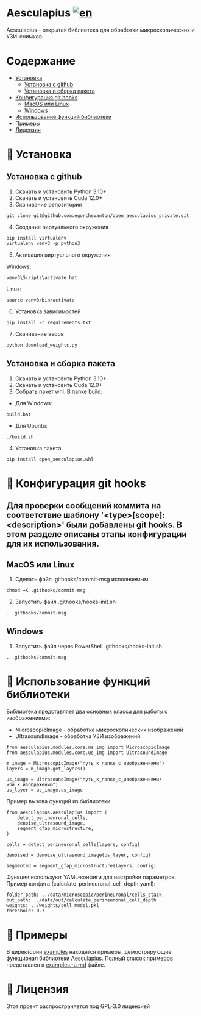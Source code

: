 # Aesculapius [![en](https://img.shields.io/badge/en-ru-green.svg)](README.md)

Aesculapius - открытая библиотека для обработки микроскопических и УЗИ-снимков.

# Содержание
- [Установка](#installation)
    - [Установка с github](#installation_from_github)
    - [Установка и сборка пакета](#installation_from_package)
- [Конфигурация git hooks](#git-hooks)
    - [MacOS или Linux](#hooks-unix)
    - [Windows](#hooks-windows)
- [Использование функций библиотеки](#how-to-use)
- [Примеры](#examples)
- [Лицензия](#license)
# <a name="installation">📝 Установка</a>
## <a name="installation_from_github">Установка с github</a>
1) Скачать и установить Python 3.10+
2) Скачать и установить Cuda 12.0+
3) Скачивание репозитория
```shellscript
git clone git@github.com:egorchevanton/open_aesculapius_private.git
```
4) Создание виртуального окружения
```shellscript
pip install virtualenv
virtualenv venv3 -p python3
```
5) Активация виртуального окружения

Windows:
```shellscript
venv3\Scripts\activate.bat
```
Linux:
```shellscript
source venv3/bin/activate
```
6) Установка зависимостей
```shellscript
pip install -r requirements.txt
```
7) Скачивание весов
```shellsctopy
python download_weights.py
```
## <a name="installation_from_package">Установка и сборка пакета</a>
1) Скачать и установить Python 3.10+
2) Скачать и установить Cuda 12.0+
3) Собрать пакет whl. В папке build:
- Для Windows: 
```shellscript
build.bat
```
- Для Ubuntu: 
```shellscript
./build.sh
```
4) Установка пакета
```shellscript
pip install open_aesculapius.whl
```
# <a name="git-hooks">📝 Конфигурация git hooks</a>
## Для проверки сообщений коммита на соответствие шаблону '\<type>[scope]: \<description>' были добавлены git hooks. В этом разделе описаны этапы конфигурации для их использования.
## <a name="hooks-unix">MacOS или Linux</a>
1. Сделать файл .githooks/commit-msg исполняемым
```shellscript
chmod +X .githooks/commit-msg
```
2. Запустить файл .githooks/hooks-init.sh
```shellscript
. .githooks/commit-msg
```
## <a name="hooks-windows">Windows</a>
1. Запустить файл через PowerShell .githooks/hooks-init.sh
```shellscript
. .githooks/commit-msg
```
# <a name="how-to-use">📝 Использование функций библиотеки</a>
Библиотека представляет два основных класса для работы с изображениями: 
- MicroscopicImage - обработка микроскопических изображений 
- UltrasoundImage - обработка УЗИ изображений 

```shellscript
from aesculapius.modules.core.ms_img import MicroscopicImage
from aesculapius.modules.core.us_img import UltrasoundImage

m_image = MicroscopicImage("путь_к_папке_с_изображениями")
layers = m_image.get_layers()

us_image = UltrasoundImage("путь_к_папке_с_изображениями/или_к_изображению")
us_layer = us_image.us_image
```
Пример вызова функций из библиотеки: 

```shellscript
from aesculapius.aesculapius import (
    detect_perineuronal_cells,
    denoise_ultrasound_image,
    segment_gfap_microstructure,
)

cells = detect_perineuronal_cells(layers, config)

denoised = denoise_ultrasound_image(us_layer, config)

segmented = segment_gfap_microstructure(layers, config)
```

Функции используют YAML-конфиги для настройки параметров.
Пример конфига (calculate_perineuronal_cell_depth.yaml):

```shellscript
folder_path: ../data/microscopic/perineuronal/cells_stack
out_path: ../data/out/calculate_perineuronal_cell_depth
weights: ../weights/cell_model.pkl
threshold: 0.7
```

# <a name="examples">📝 Примеры</a>
В директории [examples](examples) находятся примеры, демострирующие функционал библиотеки Aesculapius. Полный список примеров представлен в [examples.ru.md](examples/examples.ru.md) файле.
# <a name="license">📝 Лицензия</a>
Этот проект распространяется под GPL-3.0 лицензией